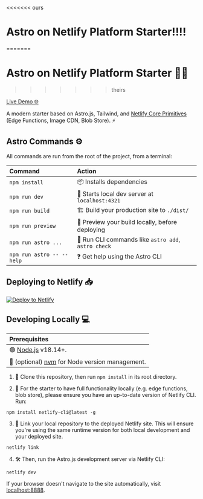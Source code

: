 <<<<<<< ours
# Astro on Netlify Platform Starter!!!!
=======
# Astro on Netlify Platform Starter 🚀✨
>>>>>>> theirs

[Live Demo 🌐](https://astro-platform-starter.netlify.app/)

A modern starter based on Astro.js, Tailwind, and [Netlify Core Primitives](https://docs.netlify.com/core/overview/#develop) (Edge Functions, Image CDN, Blob Store). ⚡

## Astro Commands ⚙️

All commands are run from the root of the project, from a terminal:

| Command                   | Action                                           |
| :------------------------ | :----------------------------------------------- |
| `npm install`             | 📦 Installs dependencies                            |
| `npm run dev`             | 🚀 Starts local dev server at `localhost:4321`      |
| `npm run build`           | 🏗️ Build your production site to `./dist/`          |
| `npm run preview`         | 👀 Preview your build locally, before deploying     |
| `npm run astro ...`       | 🤖 Run CLI commands like `astro add`, `astro check` |
| `npm run astro -- --help` | ❓ Get help using the Astro CLI                     |

## Deploying to Netlify 📥

[![Deploy to Netlify](https://www.netlify.com/img/deploy/button.svg)](https://app.netlify.com/start/deploy?repository=https://github.com/netlify-templates/astro-platform-starter)

## Developing Locally 💻

| Prerequisites                                                                |
| :--------------------------------------------------------------------------- |
| 🟢 [Node.js](https://nodejs.org/) v18.14+.                                      |
| 🦎 (optional) [nvm](https://github.com/nvm-sh/nvm) for Node version management. |

1. 🚀 Clone this repository, then run `npm install` in its root directory.

2. 🔌 For the starter to have full functionality locally (e.g. edge functions, blob store), please ensure you have an up-to-date version of Netlify CLI. Run:

```
npm install netlify-cli@latest -g
```

3. 🔗 Link your local repository to the deployed Netlify site. This will ensure you're using the same runtime version for both local development and your deployed site.

```
netlify link
```

4. 🛠️ Then, run the Astro.js development server via Netlify CLI:

```
netlify dev
```

If your browser doesn't navigate to the site automatically, visit [localhost:8888](http://localhost:8888).
